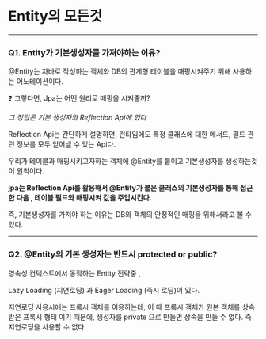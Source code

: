 # Entity의 모든것

---

### Q1. Entity가 기본생성자를 가져야하는 이유?

@Entity는 자바로 작성하는 객체와 DB의 관계형 테이블을 매핑시켜주기 위해 사용하는 어노테이션이다.

❓ 그렇다면, Jpa는 어떤 원리로 매핑을 시켜줄까?

_그 정답은 기본 생성자와 Reflection Api에 있다_

Reflection Api는 간단하게 설명하면, 런타임에도 특정 클래스에 대한 메서드, 필드 관련 정보를 모두 얻어낼 수 있는 Api다. 

우리가 테이블과 매핑시키고자하는 객체에 @Entity를 붙이고 기본생성자를 생성하는것이 원칙이다.


__jpa는 Reflection Api를 활용해서 @Entity가 붙은 클래스의 기본생성자를 통해 접근한 다음 , 테이블 필드와 매핑시켜 값을 주입시킨다.__

즉, 기본생성자를 가져야 하는 이유는 DB와 객체의 안정적인 매핑을 위해서라고 볼 수 있다.

---

### Q2. @Entity의 기본 생성자는 반드시 protected or public?

영속성 컨텍스트에서 동작하는 Entity 전략중 ,

Lazy Loading (지연로딩) 과 Eager Loading (즉시 로딩)이 있다. 

지연로딩 사용시에는 프록시 객체를 이용하는데, 이 때 프록시 객체가 원본 객체를 상속받은 프록시 형태 이기 때문에, 생성자를 private 으로 만들면 상속을 만들 수 없다. 즉 지연로딩을 사용할 수 없다. 

